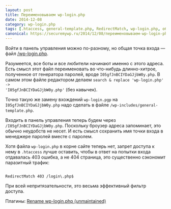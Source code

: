 ```yaml
---
layout: post
title: Переименовываем wp-login.php
date: 2014-12-08
category: wp-login.php
tags: [.htaccess, general-template.php, RedirectMatch, wp-login.php, обфускация]
canonical: https://securemywp.ru/2014/12/08/переименовываем-wp-login-php/
---
```


Войти в панель управления можно по-разному, но общая точка входа — файл [/wp-login.php](http://codex.wordpress.org/Function_Reference/wp_login_form).

Разумеется, все боты и все любители начинают именно с этого адреса. Есть смысл этот файл переименовать во что-нибудь длинно-хитрое, полученное от генератора паролей, вроде <code>I05gfJnBCIYDaGJjbW0y.php</code>. В самом этом файле редактором делаем
<code>search & replace 'wp-login.php' -> 'I05gfJnBCIYDaGJjbW0y.php'</code> (без кавычек).

Точно такую же замену вхождений <code>wp-login.pgp</code> на <code>I05gfJnBCIYDaGJjbW0y.php</code> надо сделать в файле <code>/wp-includes/general-template.php</code>.

Входить в панель управления теперь будем через <code>/I05gfJnBCIYDaGJjbW0y.php</code>. Поскольку броузер адреса запоминает, это обычно неудобств не несет. И есть смысл сохранить имя точки входа в менеджере паролей вместе с паролем.

Хотя файла <code>wp-login.php</code> в корне сайте теперь нет, запрет доступа к нему в <code>.htaccess</code> лучше оставить, чтобы в ответ на попытки входа отдавалась 403 ошибка, а не 404 страница, это существенно сэкономит паразитный трафик:

<pre><code>
RedirectMatch 403 /login\.php$
</code></pre>

При всей непритязательности, это весьма эффективный фильтр доступа.

Плагины:
[Rename wp-login.php (unmaintained)](https://wordpress.org/plugins/rename-wp-login/)

